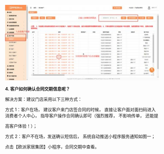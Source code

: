 ![](Aspose.Words.a3e72162-6a76-4a8c-9661-32f7707cded5.004.jpeg)

<a name="bookmark4"></a>**4. 客户如何确认合同交期信息呢？**

解决方案：建议门店采用以下三种方式：

方式 1：客户在场，  建议客户来门店签合同的时候，  直接让客户面对面扫码进入 消费者个人中心，  指导客户操作合同确认即可（强烈推荐，  不影响传单，  还能提

高客户体验！）；

方式 2：客户不在场，发送确认短信后，  系统自动推送小程序服务通知如图一；

点击【欧派家居集团】小程序，合同交期中查看。

